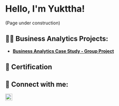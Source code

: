 <h1>Hello, I'm Yukttha! </h1>
(Page under construction)

<h2>👩‍💻 Business Analytics Projects:</h2>
<b>
  
  - [Business Analytics Case Study - Group Project](https://github.com/Yukttha/BusinessAnalyticsCaseStudyGroupProject)

<h2>📄 Certification</h2>

<h2>🤳 Connect with me:</h2>

[<img align="left" alt="JoshMadakor | LinkedIn" width="22px" src="https://cdn.jsdelivr.net/npm/simple-icons@v3/icons/linkedin.svg" />][linkedin]

[linkedin]: https://linkedin.com/in/yuktthasiva


<!--
**Yukttha/Yukttha** is a ✨ _special_ ✨ repository because its `README.md` (this file) appears on your GitHub profile.

Here are some ideas to get you started:

- 🔭 I’m currently working on ...
- 🌱 I’m currently learning ...
- 👯 I’m looking to collaborate on ...
- 🤔 I’m looking for help with ...
- 💬 Ask me about ...
- 📫 How to reach me: ...
- 😄 Pronouns: ...
- ⚡ Fun fact: ...
-->
